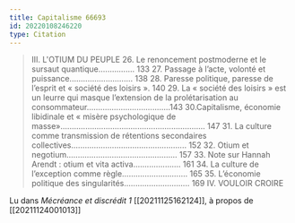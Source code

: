 ```yaml
---
title: Capitalisme 66693
id: 20220108246220
type: Citation
---
```


> III. L'OTIUM DU PEUPLE 26. Le renoncement postmoderne et le sursaut quantique................ 133 27. Passage à l’acte, volonté et puissance............................ 138 28. Paresse politique, paresse de l’esprit et « société des loisirs ». 140 29. La « société des loisirs » est un leurre qui masque l’extension de la prolétarisation au consommateur.....................................143 30.Capitalisme, économie libidinale et « misère psychologique de masse»................................................................ 147 31. La culture comme transmission de rétentions secondaires collectives................................................... 152 32. Otium et negotium................................................. 157 33. Note sur Hannah Arendt : otium et vita activa..................... 161 34. La culture de l’exception comme règle............................. 165 35. L’économie politique des singularités............................. 169 IV. VOULOIR CROIRE

Lu dans *Mécréance et discrédit 1* [[20211125162124]], à propos de [[20211124001013]]